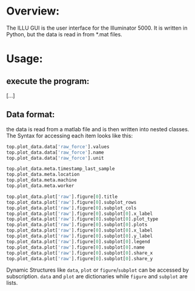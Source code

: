 # Overview:

The ILLU GUI is the user interface for the Illuminator 5000. It is written in Python, but the data is read in from \*.mat files.

# Usage:

## execute the program:

[...]


## Data format:

the data is read from a matlab file and is then written into nested classes. The Syntax for accessing each item looks like this:


```python
top.plot_data.data['raw_force'].values
top.plot_data.data['raw_force'].name
top.plot_data.data['raw_force'].unit

top.plot_data.meta.timestamp_last_sample
top.plot_data.meta.location
top.plot_data.meta.machine
top.plot_data.meta.worker

top.plot_data.plot['raw'].figure[0].title
top.plot_data.plot['raw'].figure[0].subplot_rows
top.plot_data.plot['raw'].figure[0].subplot_cols
top.plot_data.plot['raw'].figure[0].subplot[0].x_label
top.plot_data.plot['raw'].figure[0].subplot[0].plot_type
top.plot_data.plot['raw'].figure[0].subplot[0].plots
top.plot_data.plot['raw'].figure[0].subplot[0].x_label
top.plot_data.plot['raw'].figure[0].subplot[0].y_label
top.plot_data.plot['raw'].figure[0].subplot[0].legend
top.plot_data.plot['raw'].figure[0].subplot[0].name
top.plot_data.plot['raw'].figure[0].subplot[0].share_x
top.plot_data.plot['raw'].figure[0].subplot[0].share_y
```
Dynamic Structures like `data`, `plot` or `figure`/`subplot` can be accessed by subscription. `data` and `plot` are dictionaries while `figure` and `subplot` are lists.
